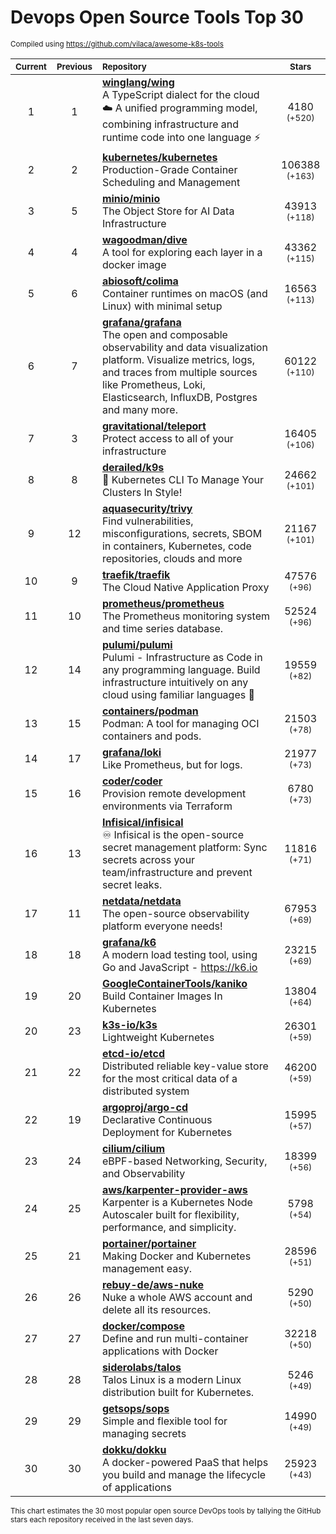 # Devops Open Source Tools Top 30
<sup>Compiled using https://github.com/vilaca/awesome-k8s-tools</sup>
<div align="center">

|<sub>Current</sub>|<sub>Previous</sub>|<sub>Repository</sub>|<sub>Stars</sub>|
|:---:|:---:|:---|:---:|
|1|1|[**winglang/wing**](https://github.com/winglang/wing)<br/>A TypeScript dialect for the cloud ☁️ A unified programming model, combining infrastructure and runtime code into one language ⚡ |4180 <sup>(+520)</sup>|
|2|2|[**kubernetes/kubernetes**](https://github.com/kubernetes/kubernetes)<br/>Production-Grade Container Scheduling and Management|106388 <sup>(+163)</sup>|
|3|5|[**minio/minio**](https://github.com/minio/minio)<br/>The Object Store for AI Data Infrastructure|43913 <sup>(+118)</sup>|
|4|4|[**wagoodman/dive**](https://github.com/wagoodman/dive)<br/>A tool for exploring each layer in a docker image|43362 <sup>(+115)</sup>|
|5|6|[**abiosoft/colima**](https://github.com/abiosoft/colima)<br/>Container runtimes on macOS (and Linux) with minimal setup|16563 <sup>(+113)</sup>|
|6|7|[**grafana/grafana**](https://github.com/grafana/grafana)<br/>The open and composable observability and data visualization platform. Visualize metrics, logs, and traces from multiple sources like Prometheus, Loki, Elasticsearch, InfluxDB, Postgres and many more. |60122 <sup>(+110)</sup>|
|7|3|[**gravitational/teleport**](https://github.com/gravitational/teleport)<br/>Protect access to all of your infrastructure|16405 <sup>(+106)</sup>|
|8|8|[**derailed/k9s**](https://github.com/derailed/k9s)<br/>🐶 Kubernetes CLI To Manage Your Clusters In Style!|24662 <sup>(+101)</sup>|
|9|12|[**aquasecurity/trivy**](https://github.com/aquasecurity/trivy)<br/>Find vulnerabilities, misconfigurations, secrets, SBOM in containers, Kubernetes, code repositories, clouds and more|21167 <sup>(+101)</sup>|
|10|9|[**traefik/traefik**](https://github.com/traefik/traefik)<br/>The Cloud Native Application Proxy|47576 <sup>(+96)</sup>|
|11|10|[**prometheus/prometheus**](https://github.com/prometheus/prometheus)<br/>The Prometheus monitoring system and time series database.|52524 <sup>(+96)</sup>|
|12|14|[**pulumi/pulumi**](https://github.com/pulumi/pulumi)<br/>Pulumi - Infrastructure as Code in any programming language. Build infrastructure intuitively on any cloud using familiar languages 🚀|19559 <sup>(+82)</sup>|
|13|15|[**containers/podman**](https://github.com/containers/podman)<br/>Podman: A tool for managing OCI containers and pods.|21503 <sup>(+78)</sup>|
|14|17|[**grafana/loki**](https://github.com/grafana/loki)<br/>Like Prometheus, but for logs.|21977 <sup>(+73)</sup>|
|15|16|[**coder/coder**](https://github.com/coder/coder)<br/>Provision remote development environments via Terraform|6780 <sup>(+73)</sup>|
|16|13|[**Infisical/infisical**](https://github.com/Infisical/infisical)<br/>♾ Infisical is the open-source secret management platform: Sync secrets across your team/infrastructure and prevent secret leaks.|11816 <sup>(+71)</sup>|
|17|11|[**netdata/netdata**](https://github.com/netdata/netdata)<br/>The open-source observability platform everyone needs!|67953 <sup>(+69)</sup>|
|18|18|[**grafana/k6**](https://github.com/grafana/k6)<br/>A modern load testing tool, using Go and JavaScript - https://k6.io|23215 <sup>(+69)</sup>|
|19|20|[**GoogleContainerTools/kaniko**](https://github.com/GoogleContainerTools/kaniko)<br/>Build Container Images In Kubernetes|13804 <sup>(+64)</sup>|
|20|23|[**k3s-io/k3s**](https://github.com/k3s-io/k3s)<br/>Lightweight Kubernetes|26301 <sup>(+59)</sup>|
|21|22|[**etcd-io/etcd**](https://github.com/etcd-io/etcd)<br/>Distributed reliable key-value store for the most critical data of a distributed system|46200 <sup>(+59)</sup>|
|22|19|[**argoproj/argo-cd**](https://github.com/argoproj/argo-cd)<br/>Declarative Continuous Deployment for Kubernetes|15995 <sup>(+57)</sup>|
|23|24|[**cilium/cilium**](https://github.com/cilium/cilium)<br/>eBPF-based Networking, Security, and Observability|18399 <sup>(+56)</sup>|
|24|25|[**aws/karpenter-provider-aws**](https://github.com/aws/karpenter-provider-aws)<br/>Karpenter is a Kubernetes Node Autoscaler built for flexibility, performance, and simplicity.|5798 <sup>(+54)</sup>|
|25|21|[**portainer/portainer**](https://github.com/portainer/portainer)<br/>Making Docker and Kubernetes management easy.|28596 <sup>(+51)</sup>|
|26|26|[**rebuy-de/aws-nuke**](https://github.com/rebuy-de/aws-nuke)<br/>Nuke a whole AWS account and delete all its resources.|5290 <sup>(+50)</sup>|
|27|27|[**docker/compose**](https://github.com/docker/compose)<br/>Define and run multi-container applications with Docker|32218 <sup>(+50)</sup>|
|28|28|[**siderolabs/talos**](https://github.com/siderolabs/talos)<br/>Talos Linux is a modern Linux distribution built for Kubernetes.|5246 <sup>(+49)</sup>|
|29|29|[**getsops/sops**](https://github.com/getsops/sops)<br/>Simple and flexible tool for managing secrets|14990 <sup>(+49)</sup>|
|30|30|[**dokku/dokku**](https://github.com/dokku/dokku)<br/>A docker-powered PaaS that helps you build and manage the lifecycle of applications|25923 <sup>(+43)</sup>|


</div>

<sub>This chart estimates the 30 most popular open source DevOps tools by tallying the GitHub stars each repository received in the last seven days.</sub>
